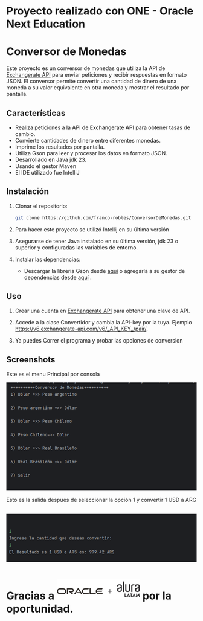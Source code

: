 
# Proyecto realizado con ONE - Oracle Next Education

# Conversor de Monedas

Este proyecto es un conversor de monedas que utiliza la API de [Exchangerate API](https://app.exchangerate-api.com) para enviar peticiones y recibir respuestas en formato JSON. El conversor permite convertir una cantidad de dinero de una moneda a su valor equivalente en otra moneda y mostrar el resultado por pantalla.

## Características

- Realiza peticiones a la API de Exchangerate API para obtener tasas de cambio.
- Convierte cantidades de dinero entre diferentes monedas.
- Imprime los resultados por pantalla.
- Utiliza Gson para leer y procesar los datos en formato JSON.
- Desarrollado en Java jdk 23.
- Usando el gestor Maven
- El IDE utilizado fue IntelliJ
  
## Instalación

1. Clonar el repositorio:
    ```sh
    git clone https://github.com/franco-robles/ConversorDeMonedas.git
    ```

2. Para hacer este proyecto se utilizó Intellij en su última versión
3. Asegurarse de tener Java instalado en su última versión, jdk 23 o superior y configuradas las variables de entorno.

4. Instalar las dependencias:
    - Descargar la librería Gson desde [aquí](https://github.com/google/gson) o agregarla a su gestor de dependencias desde [aquí]([https://github.com/google/gson](https://mvnrepository.com/artifact/com.google.code.gson/gson)) .
  
      
## Uso

1. Crear una cuenta en [Exchangerate API](https://app.exchangerate-api.com) para obtener una clave de API.

2. Accede a la clase Convertidor y cambia la API-key por la tuya. Ejemplo https://v6.exchangerate-api.com/v6/_API_KEY_/pair/.

3. Ya puedes Correr el programa y probar las opciones de conversion

## Screenshots

Este es el menu Principal por consola 

![Menú Principal](screenshots/MenuPrincipal.png)

Esto es la salida despues de seleccionar la opción 1 y convertir 1 USD a ARG

![salida](screenshots/Salida.png)
-----------------------------------------------------------------------------------------
# Gracias a ![oracle + alura](screenshots/OracleAlura.png) por la oportunidad.
